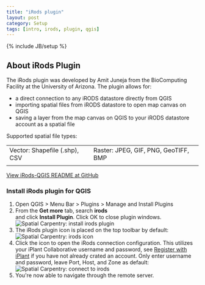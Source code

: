 ```yaml
---
title: "iRods plugin"
layout: post
category: Setup
tags: [intro, irods, plugin, qgis]
---
```


{% include JB/setup %}

## About iRods Plugin

The iRods plugin was developed by Amit Juneja from the BioComputing Facility at the University of Arizona. The plugin allows for:

- a direct connection to any iRODS datastore directly from QGIS
- importing spatial files from iRODS datastore to open map canvas on QGIS
- saving a layer from the map canvas on QGIS to your iRODS datastore account as a spatial file

Supported spatial file types:

<table>
<tr>
<td>Vector: Shapefile (.shp), CSV</td>
<td>Raster: JPEG, GIF, PNG, GeoTIFF, BMP</td>
</tr>
<tr><td> </td><td> </td> </tr>
</table>

<a href="https://github.com/BioComputing/irods-qgis/blob/master/README.md" target="_blank">View iRods-QGIS README at GitHub</a>

### Install iRods plugin for QGIS

1. Open QGIS > Menu Bar > Plugins > Manage and Install Plugins
2. From the **Get more** tab, search **irods**<br> and click **Install Plugin**. Click OK to close plugin windows.
![Spatial Carpentry: install irods plugin]({{BASE_PATH}}{{ASSET_PATH}}/images/irods/irods-1.png)
3. The iRods plugin icon is placed on the top toolbar by default:<br>
![Spatial Carpentry: irods icon]({{BASE_PATH}}{{ASSET_PATH}}/images/irods/irods-2.png)
4. Click the icon to open the iRods connection configuration. This utilizes your iPlant Collaborative username and password, see [Register with iPlant](/setup/iplant-data-store) if you have not already crated an account. Only enter username and password, leave Port, Host, and Zone as default:<br>
![Spatial Carpentry: connect to irods]({{BASE_PATH}}{{ASSET_PATH}}/images/irods/irods-3.png)
5. You're now able to navigate through the remote server. 
